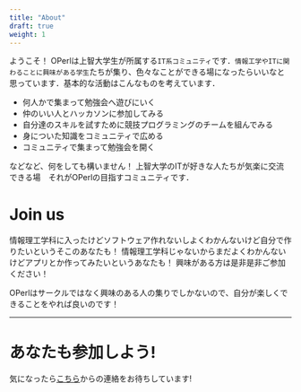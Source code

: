 ```yaml
---
title: "About"
draft: true
weight: 1
---
```


ようこそ！
OPerlは上智大学生が所属する`IT系コミュニティ`です．`情報工学やITに関わることに興味がある学生`たちが集り、色々なことができる場になったらいいなと思っています．基本的な活動はこんなものを考えています．
<br>
- 何人かで集まって勉強会へ遊びにいく
- 仲のいい人とハッカソンに参加してみる
- 自分達のスキルを試すために競技プログラミングのチームを組んでみる
- 身についた知識をコミュニティで広める
- コミュニティで集まって勉強会を開く

などなど、何をしても構いません！ 上智大学のITが好きな人たちが気楽に交流できる場　それがOPerlの目指すコミュニティです．


# Join us
情報理工学科に入ったけどソフトウェア作れないしよくわかんないけど自分で作りたいというそこのあなたも！
情報理工学科じゃないからまだよくわかんないけどアプリとか作ってみたいというあなたも！
興味がある方は是非是非ご参加ください！

OPerlはサークルではなく興味のある人の集りでしかないので、自分が楽しくできることをやれば良いのです！

-------

# あなたも参加しよう!
気になったら<a href="#contact">こちら</a>からの連絡をお待ちしています!

